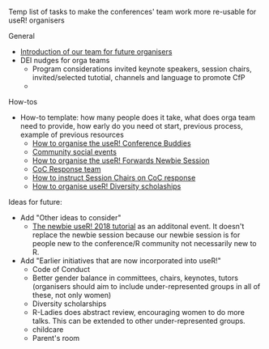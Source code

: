 Temp list of tasks to make the conferences' team work more re-usable for useR! organisers

General
- [Introduction of our team for future organisers](https://github.com/forwards/conferences/blob/master/Introduction%20to%20the%20Forwards%20Conferences%20Team.md)
- DEI nudges for orga teams
  - Program considerations invited keynote speakers, session chairs, invited/selected tutotial, channels and language to promote CfP
  - 

How-tos
- How-to template: how many people does it take, what does orga team need to provide, how early do you need ot start, previous process, example of previous resources
  - [How to organise the useR! Conference Buddies](https://github.com/forwards/conferences/blob/master/How-to:%20Conference%20Buddies.md)
  - [Community social events](https://github.com/forwards/conferences/blob/master/How%20to:%20Community%20Events.md)
  - [How to organise the useR! Forwards Newbie Session](https://github.com/forwards/conferences/blob/master/How-to:%20Newbie%20Session.md)
  - [CoC Response team](https://github.com/forwards/conferences/blob/master/How%20to:%20CoC%20Response%20Team.MD)
  - [How to instruct Session Chairs on CoC response](https://github.com/forwards/conferences/blob/master/How%20to:%20CoC%20support%20for%20Session%20Chairs.MD)
  - [How to organise useR! Diversity scholaships](https://github.com/forwards/conferences/blob/master/How-to:%20Diversity%20Scholarships.md)

Ideas for future:
- Add "Other ideas to consider"
  - [The newbie useR! 2018 tutorial](https://www.r-project.org/conferences/useR-2018/rcurious/index.html) as an additonal event. It doesn't replace the newbie session because our newbie session is for people new to the conference/R community not necessarily new to R. 
- Add "Earlier initiatives that are now incorporated into useR!"
  - Code of Conduct
  - Better gender balance in committees, chairs, keynotes, tutors (organisers should aim to include under-represented groups in all of these, not only women)
  - Diversity scholarships
  - R-Ladies does abstract review, encouraging women to do more talks. This can be extended to other under-represented groups.
  - childcare
  - Parent's room

